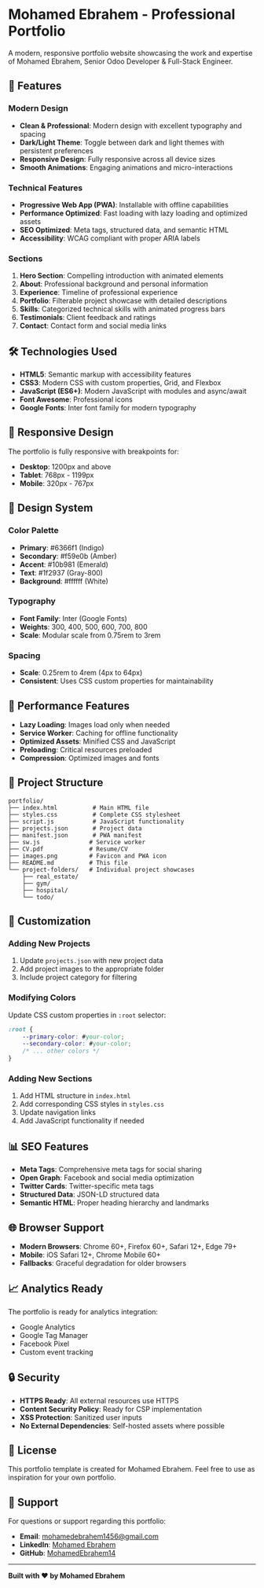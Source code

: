 # Mohamed Ebrahem - Professional Portfolio

A modern, responsive portfolio website showcasing the work and expertise of Mohamed Ebrahem, Senior Odoo Developer & Full-Stack Engineer.

## 🚀 Features

### Modern Design
- **Clean & Professional**: Modern design with excellent typography and spacing
- **Dark/Light Theme**: Toggle between dark and light themes with persistent preferences
- **Responsive Design**: Fully responsive across all device sizes
- **Smooth Animations**: Engaging animations and micro-interactions

### Technical Features
- **Progressive Web App (PWA)**: Installable with offline capabilities
- **Performance Optimized**: Fast loading with lazy loading and optimized assets
- **SEO Optimized**: Meta tags, structured data, and semantic HTML
- **Accessibility**: WCAG compliant with proper ARIA labels

### Sections
1. **Hero Section**: Compelling introduction with animated elements
2. **About**: Professional background and personal information
3. **Experience**: Timeline of professional experience
4. **Portfolio**: Filterable project showcase with detailed descriptions
5. **Skills**: Categorized technical skills with animated progress bars
6. **Testimonials**: Client feedback and ratings
7. **Contact**: Contact form and social media links

## 🛠️ Technologies Used

- **HTML5**: Semantic markup with accessibility features
- **CSS3**: Modern CSS with custom properties, Grid, and Flexbox
- **JavaScript (ES6+)**: Modern JavaScript with modules and async/await
- **Font Awesome**: Professional icons
- **Google Fonts**: Inter font family for modern typography

## 📱 Responsive Design

The portfolio is fully responsive with breakpoints for:
- **Desktop**: 1200px and above
- **Tablet**: 768px - 1199px
- **Mobile**: 320px - 767px

## 🎨 Design System

### Color Palette
- **Primary**: #6366f1 (Indigo)
- **Secondary**: #f59e0b (Amber)
- **Accent**: #10b981 (Emerald)
- **Text**: #1f2937 (Gray-800)
- **Background**: #ffffff (White)

### Typography
- **Font Family**: Inter (Google Fonts)
- **Weights**: 300, 400, 500, 600, 700, 800
- **Scale**: Modular scale from 0.75rem to 3rem

### Spacing
- **Scale**: 0.25rem to 4rem (4px to 64px)
- **Consistent**: Uses CSS custom properties for maintainability

## 🚀 Performance Features

- **Lazy Loading**: Images load only when needed
- **Service Worker**: Caching for offline functionality
- **Optimized Assets**: Minified CSS and JavaScript
- **Preloading**: Critical resources preloaded
- **Compression**: Optimized images and fonts

## 📁 Project Structure

```
portfolio/
├── index.html          # Main HTML file
├── styles.css          # Complete CSS stylesheet
├── script.js           # JavaScript functionality
├── projects.json       # Project data
├── manifest.json       # PWA manifest
├── sw.js              # Service worker
├── CV.pdf             # Resume/CV
├── images.png         # Favicon and PWA icon
├── README.md          # This file
└── project-folders/   # Individual project showcases
    ├── real_estate/
    ├── gym/
    ├── hospital/
    └── todo/
```

## 🔧 Customization

### Adding New Projects
1. Update `projects.json` with new project data
2. Add project images to the appropriate folder
3. Include project category for filtering

### Modifying Colors
Update CSS custom properties in `:root` selector:
```css
:root {
    --primary-color: #your-color;
    --secondary-color: #your-color;
    /* ... other colors */
}
```

### Adding New Sections
1. Add HTML structure in `index.html`
2. Add corresponding CSS styles in `styles.css`
3. Update navigation links
4. Add JavaScript functionality if needed

## 📊 SEO Features

- **Meta Tags**: Comprehensive meta tags for social sharing
- **Open Graph**: Facebook and social media optimization
- **Twitter Cards**: Twitter-specific meta tags
- **Structured Data**: JSON-LD structured data
- **Semantic HTML**: Proper heading hierarchy and landmarks

## 🌐 Browser Support

- **Modern Browsers**: Chrome 60+, Firefox 60+, Safari 12+, Edge 79+
- **Mobile**: iOS Safari 12+, Chrome Mobile 60+
- **Fallbacks**: Graceful degradation for older browsers

## 📈 Analytics Ready

The portfolio is ready for analytics integration:
- Google Analytics
- Google Tag Manager
- Facebook Pixel
- Custom event tracking

## 🔒 Security

- **HTTPS Ready**: All external resources use HTTPS
- **Content Security Policy**: Ready for CSP implementation
- **XSS Protection**: Sanitized user inputs
- **No External Dependencies**: Self-hosted assets where possible

## 📝 License

This portfolio template is created for Mohamed Ebrahem. Feel free to use as inspiration for your own portfolio.

## 🤝 Support

For questions or support regarding this portfolio:
- **Email**: mohamedebrahem1456@gmail.com
- **LinkedIn**: [Mohamed Ebrahem](https://www.linkedin.com/in/mohamed-ebrahem-372b2b1b4)
- **GitHub**: [MohamedEbrahem14](https://github.com/MohamedEbrahem14)

---

**Built with ❤️ by Mohamed Ebrahem**
